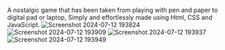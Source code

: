 A nostalgic game that has been taken from playing with pen and paper to digital pad or laptop,
Simply and effortlessly made using Html, CSS and JavaScript.
![Screenshot 2024-07-12 193824](https://github.com/user-attachments/assets/655b7c6e-3b6e-48bb-b122-76520a293179)
![Screenshot 2024-07-12 193909](https://github.com/user-attachments/assets/c75063d0-d9fb-450b-bf03-e26278f38b08)
![Screenshot 2024-07-12 193937](https://github.com/user-attachments/assets/3d0dfc49-9f51-48b0-9883-cf4ca792f4c7)
![Screenshot 2024-07-12 193949](https://github.com/user-attachments/assets/f176c283-fb8d-4144-947a-03135e0ffda6)
